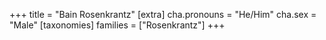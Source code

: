+++
title = "Bain Rosenkrantz"
[extra]
cha.pronouns = "He/Him"
cha.sex = "Male"
[taxonomies]
families = ["Rosenkrantz"]
+++